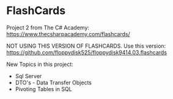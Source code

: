# FlashCards
Project 2 from The C# Academy: https://www.thecsharpacademy.com/flashcards/  

NOT USING THIS VERSION OF FLASHCARDS.   Use this version:  
https://github.com/floppydisk525/floppydisk9414.03.flashcards  

New Topics in this project:  
* Sql Server  
* DTO's - Data Transfer Objects  
* Pivoting Tables in SQL  